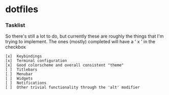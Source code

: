 # dotfiles

### Tasklist

  So there's still a lot to do, but currently these are roughly the things 
  that I'm trying to implement. The ones (mostly) completed will have a
  ' x ' in the checkbox

    [x]  Keybindings
    [x]  Terminal configuration
    [x]  Good colorscheme and overall consistent "theme"
    [ ]  Titlebars
    [ ]  Menubar
    [ ]  Widgets
    [ ]  Notifications
    [ ]  Other trivial functionality through the 'alt' modifier


